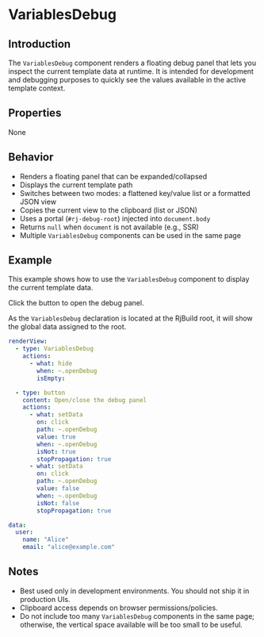 # VariablesDebug

## Introduction

The `VariablesDebug` component renders a floating debug panel that lets you inspect the current template data at runtime. It is intended for development and debugging purposes to quickly see the values available in the active template context.

## Properties
None

## Behavior
- Renders a floating panel that can be expanded/collapsed
- Displays the current template path
- Switches between two modes: a flattened key/value list or a formatted JSON view
- Copies the current view to the clipboard (list or JSON)
- Uses a portal (`#rj-debug-root`) injected into `document.body`
- Returns `null` when `document` is not available (e.g., SSR)
- Multiple `VariablesDebug` components can be used in the same page

## Example
This example shows how to use the `VariablesDebug` component to display the current template data.

Click the button to open the debug panel.

As the `VariablesDebug` declaration is located at the RjBuild root, it will show the global data assigned to the root.

```yaml
renderView:
  - type: VariablesDebug
    actions:
      - what: hide
        when: ~.openDebug
        isEmpty:

  - type: button
    content: Open/close the debug panel
    actions:
      - what: setData
        on: click
        path: ~.openDebug
        value: true
        when: ~.openDebug
        isNot: true
        stopPropagation: true
      - what: setData
        on: click
        path: ~.openDebug
        value: false
        when: ~.openDebug
        isNot: false
        stopPropagation: true

data:
  user:
    name: "Alice"
    email: "alice@example.com"
```

## Notes
- Best used only in development environments. You should not ship it in production UIs.
- Clipboard access depends on browser permissions/policies.
- Do not include too many `VariablesDebug` components in the same page; otherwise, the vertical space available will be too small to be useful.
